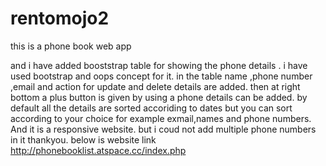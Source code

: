 # rentomojo2
this is a phone book web app 

and i have added booststrap table for showing the phone details .
i have used bootstrap and oops concept for it.
in the table name ,phone number ,email and action for update and delete details are added.
then at right bottom a plus button is given by using a phone details can be added.
by default all the details are sorted accoriding to dates but you can sort according to your choice for example exmail,names and phone numbers.
And it is a responsive website.
but i coud not add multiple phone numbers in it
thankyou.
 below is website link
 http://phonebooklist.atspace.cc/index.php
